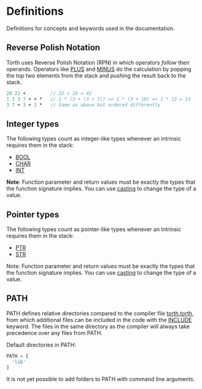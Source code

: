 # Definitions

Definitions for concepts and keywords used in the documentation.

## Reverse Polish Notation

Torth uses Reverse Polish Notation (RPN) in which operators _follow_ their operands. Operators like [PLUS](intrinsics.md#calculations) and [MINUS](intrinsics.md#calculations) do the calculation by popping the top two elements from the stack and pushing the result back to the stack.

```pascal
20 22 +         // 22 + 20 = 42
1 3 3 7 + + *   // 1 * (3 + (3 + 7)) => 1 * (3 + 10) => 1 * 13 = 13
3 7 + 3 + 1 *   // Same as above but ordered differently
```

## Integer types

The following types count as integer-like types whenever an intrinsic requires them in the stack:

- [BOOL](types.md#bool---boolean)
- [CHAR](types.md#char---character)
- [INT](types.md#int---integer)

**Note**: Function parameter and return values must be exactly the types that the function signature implies. You can use [casting](types.md#casting) to change the type of a value.

## Pointer types

The following types count as pointer-like types whenever an intrinsic requires them in the stack:

- [PTR](types.md#ptr---pointer)
- [STR](types.md#str---string)

Note: Function parameter and return values must be exactly the types that the function signature implies. You can use [casting](types.md#casting) to change the type of a value.

## PATH

PATH defines relative directories compared to the compiler file [torth.torth](../torth.torth), from which additional files can be included in the code with the [INCLUDE](keywords.md#include) keyword. The files in the same directory as the compiler will always take precedence over any files from PATH.

Default directories in PATH:

```python
PATH = [
  'lib'
]
```

It is not yet possible to add folders to PATH with command line arguments.
